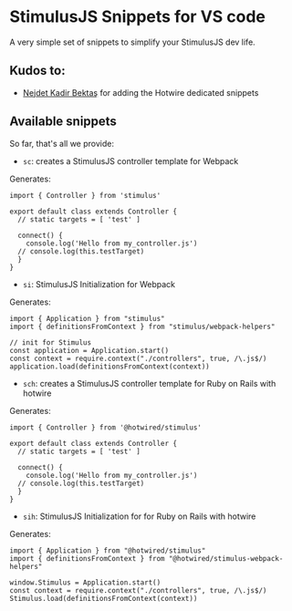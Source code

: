 # StimulusJS Snippets for VS code
A very simple set of snippets to simplify your StimulusJS dev life.

## Kudos to:
- [Nejdet Kadir Bektaş](https://github.com/nejdetkadir) for adding the Hotwire dedicated snippets

## Available snippets
So far, that's all we provide:

- `sc`: creates a StimulusJS controller template for Webpack

Generates:

```
import { Controller } from 'stimulus'

export default class extends Controller {
  // static targets = [ 'test' ]

  connect() {
    console.log('Hello from my_controller.js')
  // console.log(this.testTarget)
  }
}
```

- `si`: StimulusJS Initialization for Webpack

Generates: 

```
import { Application } from "stimulus"
import { definitionsFromContext } from "stimulus/webpack-helpers"

// init for Stimulus
const application = Application.start()
const context = require.context("./controllers", true, /\.js$/)
application.load(definitionsFromContext(context))
```

- `sch`: creates a StimulusJS controller template for Ruby on Rails with hotwire

Generates: 

```
import { Controller } from '@hotwired/stimulus'

export default class extends Controller {
  // static targets = [ 'test' ]
  
  connect() {
    console.log('Hello from my_controller.js')
  // console.log(this.testTarget)
  }
}
```


- `sih`: StimulusJS Initialization for for Ruby on Rails with hotwire

Generates: 

```
import { Application } from "@hotwired/stimulus"
import { definitionsFromContext } from "@hotwired/stimulus-webpack-helpers"

window.Stimulus = Application.start()
const context = require.context("./controllers", true, /\.js$/)
Stimulus.load(definitionsFromContext(context))
```
